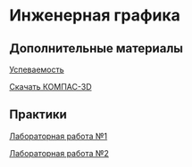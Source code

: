 # Инженерная графика

## Дополнительные материалы

[Успеваемость](https://thebandik.onlyoffice.com/s/Vc_Tr2Gvrr2ZLYw)

[Скачать КОМПАС-3D](https://get.kompas.ru/files/KOMPAS/v23_Edu/KOMPAS-3D_v23_Study_x64.iso)

## Практики

[Лабораторная работа №1](lab1/lab1.md)

[Лабораторная работа №2](lab2/lab2.md)
